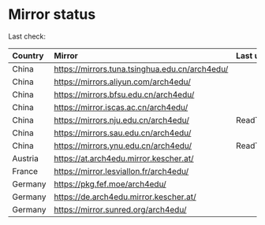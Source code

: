 <script src="./time.js"></script>
# Mirror status
Last check: <script type="text/javascript">localize(1684073680.8567045);</script>

|Country|Mirror|Last update|
|:------|:-----|:----------|
|China|https://mirrors.tuna.tsinghua.edu.cn/arch4edu/|<script type="text/javascript">localize(1684047043);</script>|
|China|https://mirrors.aliyun.com/arch4edu/|<script type="text/javascript">localize(1683743794);</script>|
|China|https://mirrors.bfsu.edu.cn/arch4edu/|<script type="text/javascript">localize(1684047043);</script>|
|China|https://mirror.iscas.ac.cn/arch4edu/|<script type="text/javascript">localize(1684047043);</script>|
|China|https://mirrors.nju.edu.cn/arch4edu/|ReadTimeout|
|China|https://mirrors.sau.edu.cn/arch4edu/|<script type="text/javascript">localize(1673850842);</script>|
|China|https://mirrors.ynu.edu.cn/arch4edu/|ReadTimeout|
|Austria|https://at.arch4edu.mirror.kescher.at/|<script type="text/javascript">localize(1684047043);</script>|
|France|https://mirror.lesviallon.fr/arch4edu/|<script type="text/javascript">localize(1684047043);</script>|
|Germany|https://pkg.fef.moe/arch4edu/|<script type="text/javascript">localize(1684047043);</script>|
|Germany|https://de.arch4edu.mirror.kescher.at/|<script type="text/javascript">localize(1684047043);</script>|
|Germany|https://mirror.sunred.org/arch4edu/|<script type="text/javascript">localize(1684047043);</script>|

<script src="./tablefilter/tablefilter.js"></script>
<script src="./table.js"></script>